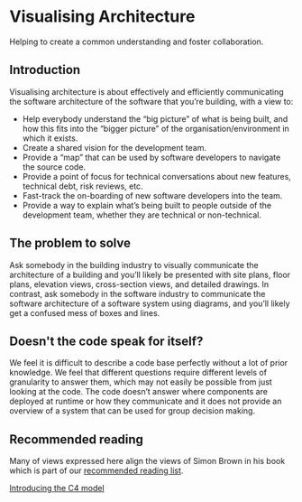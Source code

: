 # Visualising Architecture
Helping to create a common understanding and foster collaboration.

## Introduction
Visualising architecture is about effectively and efficiently communicating the software architecture of the software that you’re building, with a view to:
- Help everybody understand the “big picture” of what is being built, and how this fits into the “bigger picture” of the organisation/environment in which it exists.
- Create a shared vision for the development team.
- Provide a “map” that can be used by software developers to navigate the source code.
- Provide a point of focus for technical conversations about new features, technical debt, risk reviews, etc.
- Fast-track the on-boarding of new software developers into the team.
- Provide a way to explain what’s being built to people outside of the development team, whether they are technical or non-technical.

## The problem to solve
Ask somebody in the building industry to visually communicate the architecture of a building and you’ll likely be presented with site plans, floor plans, elevation views, cross-section views, and detailed drawings. In contrast, ask somebody in the software industry to communicate the software architecture of a software system using diagrams, and you’ll likely get a confused mess of boxes and lines.

## Doesn't the code speak for itself?
We feel it is difficult to describe a code base perfectly without a lot of prior knowledge. We feel that different questions require different levels of granularity to answer them, which may not easily be possible from just looking at the code. The code doesn’t answer where components are deployed at runtime or how they communicate and it does not provide an overview of a system that can be used for group decision making.

## Recommended reading
Many of views expressed here align the views of Simon Brown in his book which is part of our [recommended reading list](../resources.md).

[Introducing the C4 model](./2_c4_model.md)
